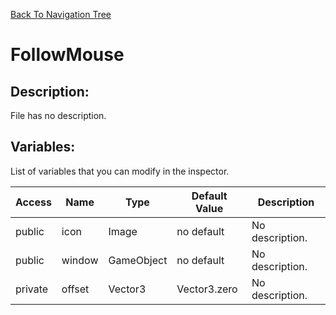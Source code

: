 [Back To Navigation Tree](https://wesleywh.github.io/GameDevRepo/docs/navigation.html)
# FollowMouse

## Description:
File has no description.

## Variables:
List of variables that you can modify in the inspector.

|Access|Name|Type|Default Value|Description|
|---|---|---|---|---|
|public|icon|Image|no default|No description.|
|public|window|GameObject|no default|No description.|
|private|offset|Vector3|Vector3.zero|No description.|
